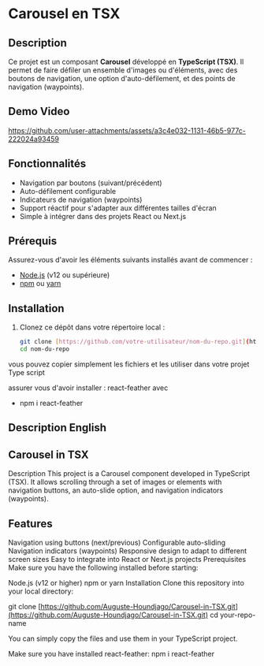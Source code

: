 # Carousel en TSX

## Description
Ce projet est un composant **Carousel** développé en **TypeScript (TSX)**. Il permet de faire défiler un ensemble d'images ou d'éléments,  avec des boutons de navigation, une option d'auto-défilement, et des points de navigation (waypoints).

## Demo Video



https://github.com/user-attachments/assets/a3c4e032-1131-46b5-977c-222024a93459



## Fonctionnalités
- Navigation par boutons (suivant/précédent)
- Auto-défilement configurable
- Indicateurs de navigation (waypoints)
- Support réactif pour s'adapter aux différentes tailles d'écran
- Simple à intégrer dans des projets React ou Next.js 
## Prérequis
Assurez-vous d'avoir les éléments suivants installés avant de commencer :

- [Node.js](https://nodejs.org/) (v12 ou supérieure)
- [npm](https://www.npmjs.com/) ou [yarn](https://yarnpkg.com/)

## Installation

1. Clonez ce dépôt dans votre répertoire local :

   ```bash
   git clone [https://github.com/votre-utilisateur/nom-du-repo.git](https://github.com/Auguste-Houndjago/Carousel-in-TSX.git)
   cd nom-du-repo

vous pouvez copier simplement les fichiers et les utiliser dans votre projet Type script

assurer vous d'avoir installer : react-feather avec

- npm i react-feather


## Description English


##  Carousel in TSX
Description
This project is a Carousel component developed in TypeScript (TSX). It allows scrolling through a set of images or elements with navigation buttons, an auto-slide option, and navigation indicators (waypoints).

## Features
Navigation using buttons (next/previous)
Configurable auto-sliding
Navigation indicators (waypoints)
Responsive design to adapt to different screen sizes
Easy to integrate into React or Next.js projects
Prerequisites
Make sure you have the following installed before starting:

Node.js (v12 or higher)
npm or yarn
Installation
Clone this repository into your local directory:

git clone [https://github.com/Auguste-Houndjago/Carousel-in-TSX.git](https://github.com/Auguste-Houndjago/Carousel-in-TSX.git)
cd your-repo-name

You can simply copy the files and use them in your TypeScript project.

Make sure you have installed react-feather:
npm i react-feather


